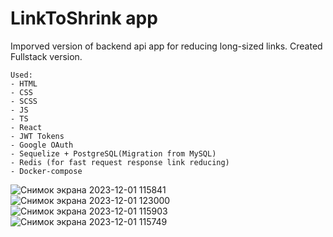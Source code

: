 # **LinkToShrink app**

Imporved version of backend api app for reducing long-sized links.
Created Fullstack version.
```
Used:
- HTML
- CSS
- SCSS
- JS
- TS
- React
- JWT Tokens
- Google OAuth
- Sequelize + PostgreSQL(Migration from MySQL)
- Redis (for fast request response link reducing)
- Docker-compose
```
![Снимок экрана 2023-12-01 115841](https://github.com/Javez/Improved-LinkToShrink-OAuth-Tokens-Docker/assets/66317972/0a786f47-05f2-4f34-acc9-c9a871c0ef9d)
![Снимок экрана 2023-12-01 123000](https://github.com/Javez/Improved-LinkToShrink-OAuth-Tokens-Docker/assets/66317972/a4e922f5-a19b-4e40-bdc5-ca7bbe8c3c29)
![Снимок экрана 2023-12-01 115903](https://github.com/Javez/Improved-LinkToShrink-OAuth-Tokens-Docker/assets/66317972/5e781a82-83fd-4bed-a212-a360c5ea82b2)
![Снимок экрана 2023-12-01 115749](https://github.com/Javez/Improved-LinkToShrink-OAuth-Tokens-Docker/assets/66317972/785703c8-9720-4ccd-a96c-4c620798f4ed)
